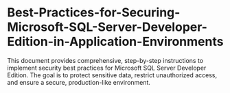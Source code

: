 # Best-Practices-for-Securing-Microsoft-SQL-Server-Developer-Edition-in-Application-Environments
This document provides comprehensive, step-by-step instructions to implement security best practices for Microsoft SQL Server Developer Edition. The goal is to protect sensitive data, restrict unauthorized access, and ensure a secure, production-like environment.
